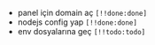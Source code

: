 - panel için domain aç `[!!done:done]`
- nodejs config yap `[!!done:done]`
- env dosyalarına geç `[!!todo:todo]`
